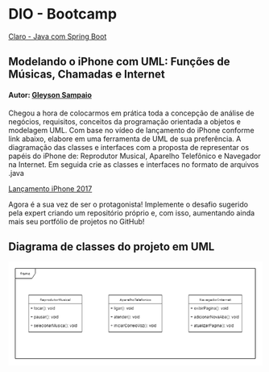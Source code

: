 # DIO - Bootcamp 

[Claro - Java com Spring Boot](https://web.dio.me/track/coding-the-future-claro-java-spring-boot)

## Modelando o iPhone com UML: Funções de Músicas, Chamadas e Internet

#### Autor: [Gleyson Sampaio](https://github.com/glysns)

Chegou a hora de colocarmos em prática toda a concepção de análise de negócios, requisitos, conceitos da programação orientada a objetos e modelagem UML. Com base no vídeo de lançamento do iPhone conforme link abaixo, elabore em uma ferramenta de UML de sua preferência. A diagramação das classes e interfaces com a proposta de representar os papéis do iPhone de: Reprodutor Musical, Aparelho Telefônico e Navegador na Internet. Em seguida crie as classes e interfaces no formato de arquivos .java

[Lançamento iPhone 2017](https://www.youtube.com/watch?v=9ou608QQRq8)

Agora é a sua vez de ser o protagonista! Implemente o desafio sugerido pela expert criando um repositório próprio e, com isso, aumentando ainda mais seu portfólio de projetos no GitHub!

## Diagrama de classes do projeto em UML
![Diagrama de classes do projeto em UML](https://github.com/jpmjunior/dio-desafio-modelando-iphone-uml/blob/main/Diagrama%20UML%20iphone.drawio.png)
